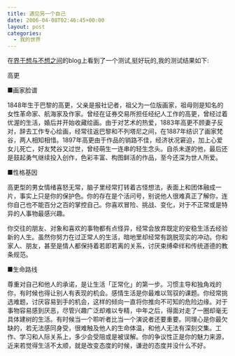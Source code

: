 ```yaml
---
title: 遇见另一个自己
date: 2006-04-08T02:46:45+00:00
layout: post
categories:
  - 我的世界
---
```


在[界于想与不想之间](http://www.wuyawo.com/)的blog上看到了一个测试,挺好玩的,我的测试结果如下:

高更

■画家脸谱

1848年生于巴黎的高更，父亲是报社记者，祖父为一位版画家，祖母则是知名的女性革命家、航海家及作家。曾经在证券交易所担任经纪人工作的高更，曾经过着优渥的生活，婚后并开始收藏绘画。由于对艺术的热爱，1883年高更不顾妻子反对，辞去工作专心绘画，经常往返巴黎和不列塔尼之间，在1887年结识了画家梵谷，两人相知相惜。1897年高更由于作品的销路不佳，经济状况窘迫，加上心爱女儿死亡，好友梵谷又过世，曾经萌生一连串的轻生念头。自杀未遂的他，最后还是鼓起勇气继续投入创作，色彩丰富、构图鲜活的作品，至今还深为世人所爱。

■性格基因

高更型的男女情绪喜怒无常，脑子里经常打转着古怪想法，表面上和团体融成一片，事实上只是你的保护色。你的存在是个活问号，别说他人很难真正了解你，连你自己也不能百分之百的掌控自己。你喜欢冒险、挑战、变化，对于不正常或是特异的人事物最感兴趣。

你交往的朋友、对象和喜欢的事物都有点怪异，经常会放弃既定的安稳生活去经验新的人生。虽然你努力在过正常人的生活，暗地里却经常有跳脱现实的冲动。你和家人、朋友，甚至是情人都保持着若即若离的关系，讨厌束缚牵绊和传统道德的教条规范。

■生命路线

尊重对自己和他人的承诺，是让生活「正常化」的第一步。习惯主导和独角戏的你，有时候也得让别人有表现的机会。感情生活是你最难以驾驭的课题。你经常挑选难题，讨厌容易到手的机会，这样的倾向一直将你推向不可知的危险边缘。对于事物容易感到厌恶，尽管兴趣广泛却难以专精，中年之后，得面对走了一圈却毫无具体建树的生活。有时候当一个聆听者比当一个演说者还要重要。同理心是你最欠缺的，若无法感同身受，很难触及他人的生命体温，和他人无法有深刻交集。工作、学习和人际关系上，多少会受阻或是被误解。你的争议性正是你的魅力来源，近来若觉得生活不太顺，就是改变态度的时候，谦逊的态度并没什么不好。
